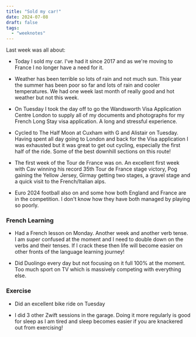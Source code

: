 ```yaml
---
title: "Sold my car!"
date: 2024-07-08
draft: false
tags:
  - "weeknotes"
---
```


Last week was all about:

- Today I sold my car. I've had it since 2017 and as we're moving to France I no longer have a need for it.

- Weather has been terrible so lots of rain and not much sun. This year the summer has been poor so far and lots of rain and cooler temperatures. We had one week last month of really good and hot weather but not this week.

- On Tuesday I took the day off to go the Wandsworth Visa Application Centre London to supply all of my documents and photographs for my French Long Stay visa application. A long and stressful experience.

- Cycled to The Half Moon at Cuxham with G and Alistair on Tuesday. Having spent all day going to London and back for the Visa application I was exhausted but it was great to get out cycling, especially the first half of the ride. Some of the best downhill sections on this route!

- The first week of the Tour de France was on. An excellent first week with Cav winning his record 35th Tour de France stage victory, Pog gaining the Yellow Jersey, Girmay getting two stages, a gravel stage and a quick visit to the French/Italian alps.

- Euro 2024 football also on and some how both England and France are in the competition. I don't know how they have both managed by playing so poorly.

### French Learning

- Had a French lesson on Monday. Another week and another verb tense. I am super confused at the moment and I need to double down on the verbs and their tenses. If I crack these then life will become easier on other fronts of the language learning journey!

- Did Duolingo every day but not focusing on it full 100% at the moment. Too much sport on TV which is massively competing with everything else.

### Exercise

- Did an excellent bike ride on Tuesday

- I did 3 other Zwift sessions in the garage. Doing it more regularly is good for sleep as I am tired and sleep becomes easier if you are knackered out from exercising!
